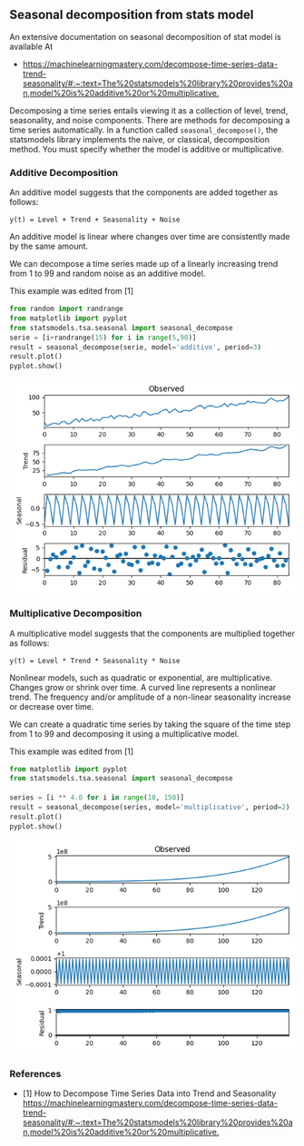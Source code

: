 ## Seasonal decomposition from stats model

An extensive documentation on seasonal decomposition of stat model is
available At

* <https://machinelearningmastery.com/decompose-time-series-data-trend-seasonality/#:~:text=The%20statsmodels%20library%20provides%20an,model%20is%20additive%20or%20multiplicative.>



Decomposing a time series entails viewing it as a collection of
level, trend, seasonality, and noise components.
There are methods for decomposing a time series automatically.
In a function called `seasonal_decompose()`, the statsmodels library 
implements the naive, or classical, decomposition method. You must 
specify whether the model is additive or multiplicative.

### Additive Decomposition

An additive model suggests that the components are added together as
follows:

```
y(t) = Level + Trend + Seasonality + Noise
```

An additive model is linear where changes over time are consistently made 
by the same amount.

We can decompose a time series made up of a linearly increasing trend from
1 to 99 and random noise as an additive model.

This example was edited from [1]

```python
from random import randrange
from matplotlib import pyplot
from statsmodels.tsa.seasonal import seasonal_decompose
serie = [i+randrange(15) for i in range(5,90)]
result = seasonal_decompose(serie, model='additive', period=3)
result.plot()
pyplot.show()
```
![img_2.png](img_2.png)

### Multiplicative Decomposition

A multiplicative model suggests that the components are multiplied together
as follows:
```
y(t) = Level * Trend * Seasonality * Noise
```
Nonlinear models, such as quadratic or exponential, are multiplicative. 
Changes grow or shrink over time. A curved line represents a nonlinear trend.
The frequency and/or amplitude of a non-linear seasonality increase or decrease
over time.

We can create a quadratic time series by taking the square of the time step from 
1 to 99 and decomposing it using a multiplicative model.

This example was edited from [1]

```python
from matplotlib import pyplot
from statsmodels.tsa.seasonal import seasonal_decompose

series = [i ** 4.0 for i in range(10, 150)]
result = seasonal_decompose(series, model='multiplicative', period=2)
result.plot()
pyplot.show()

```
![img_1.png](img_1.png)

### References

 * [1] How to Decompose Time Series Data into Trend and Seasonality  <https://machinelearningmastery.com/decompose-time-series-data-trend-seasonality/#:~:text=The%20statsmodels%20library%20provides%20an,model%20is%20additive%20or%20multiplicative.>
